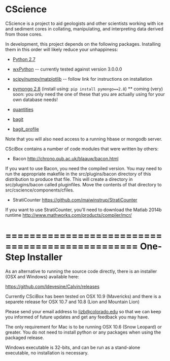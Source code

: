 CScience
======

CScience is a project to aid geologists and other scientists working with ice and sediment cores in collating, manipulating, and interpreting data derived from those cores.

In development, this project depends on the following packages.  Installing them in this order
will likely reduce your unhappiness:

* [Python 2.7](https://www.python.org/downloads/)

* [wxPython](http://www.wxpython.org/download.php) -- currently tested against version 3.0.0.0

* [scipy/numpy/matplotlib](http://www.scipy.org/install.html) -- follow link for instructions on installation

* [pymongo 2.8](http://api.mongodb.org/python/current/installation.html) (install using: `pip install pymongo==2.8`)
  ** coming (very) soon: you only need the one of these that you are actually using for your own database needs!

* [quantities](https://pypi.python.org/pypi/quantities)

* [bagit](http://libraryofcongress.github.io/bagit-python/)

* [bagit_profile](https://github.com/ruebot/bagit-profiles-validator)


Note that you will also need access to a running hbase or mongodb server.

CSciBox contains a number of code modules that were written by others:

- Bacon http://chrono.qub.ac.uk/blaauw/bacon.html

If you want to use Bacon, you need the compiled version.  You may need
to run the appropriate makefile in the src/plugins/bacon directory of
this distribution to produce that file.  This will create a directory
in src/plugins/bacon called pluginfiles.  Move the contents of that directory
to src/cscience/components/cfiles.

- StratiCounter https://github.com/maiwinstrup/StratiCounter

If you want to use StratiCounter, you'll need to download the Matlab
2014b runtime http://www.mathworks.com/products/compiler/mcr/


================================================
One-Step Installer
================================================

As an alternative to running the source code directly, there is an installer (OSX and Windows) available here:

https://github.com/ldevesine/Calvin/releases

Currently CSciBox has been tested on OSX 10.9 (Mavericks) and there is a separete release for OSX 10.7 and 10.8 (Lion and Mountain Lion)

Please send your email address to lizb@colorado.edu so that we can keep you informed of future updates and get any feedback you may have.

The only requirement for Mac is to be running OSX 10.6 (Snow Leopard) or greater. You do not need to install python or any packages when using the packaged release.

Windows executable is 32-bits, and can be run as a stand-alone executable, no installation is necessary.
